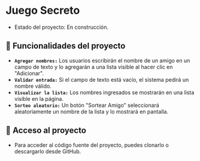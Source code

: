 <h1>Juego Secreto</h1>

- Estado del proyecto: En construcción.

<h2>🔨 Funcionalidades del proyecto</h2>
<ul>
  <li><strong><code>Agregar nombres:</code></strong> Los usuarios escribirán el nombre de un amigo en un campo de texto y lo agregarán a una lista visible al hacer clic en "Adicionar".</li>
  <li><strong><code>Validar entrada:</code></strong> Si el campo de texto está vacío, el sistema pedirá un nombre válido.</li>
  <li><strong><code>Visualizar la lista:</code></strong> Los nombres ingresados se mostrarán en una lista visible en la página.</li>
  <li><strong><code>Sorteo aleatorio:</code></strong> Un botón "Sortear Amigo" seleccionará aleatoriamente un nombre de la lista y lo mostrará en pantalla.</li>
</ul>

<h2>📁 Acceso al proyecto</h2>
    <ul>
      <li>Para acceder al código fuente del proyecto, puedes clonarlo o descargarlo desde GitHub.</li>
    </ul>



